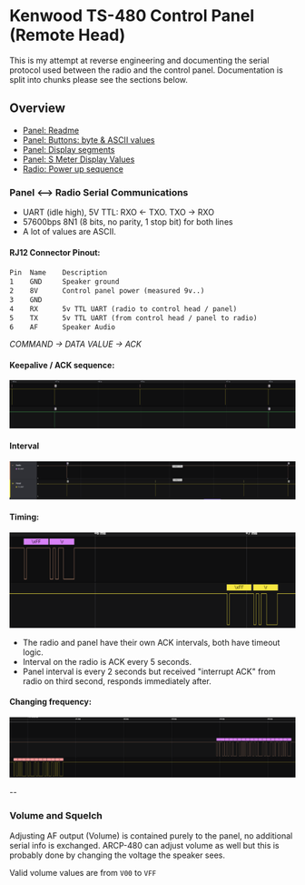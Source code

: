 # Kenwood TS-480 Control Panel (Remote Head)


This is my attempt at reverse engineering and documenting the serial protocol used between the radio and the control panel.
Documentation is split into chunks please see the sections below.

## Overview
* [Panel: Readme](https://github.com/stianeklund/TS-480-Panel/blob/main/Panel/README.md)
* [Panel: Buttons: byte & ASCII values](https://github.com/stianeklund/TS-480-Panel/blob/main/Panel/Buttons.md)
* [Panel: Display segments](https://github.com/stianeklund/TS-480-Panel/blob/main/Panel/Display.md)
* [Panel: S Meter Display Values](https://github.com/stianeklund/TS-480-Panel/blob/main/Panel/S-Meter_UART-RX.md)
* [Radio: Power up sequence](https://github.com/stianeklund/TS-480-Panel/blob/main/Radio/Power%20on%20sequence.md)
 
### Panel <--> Radio Serial Communications
* UART (idle high), 5V TTL: RXO <- TXO. TXO -> RXO
* 57600bps 8N1 (8 bits, no parity, 1 stop bit) for both lines
* A lot of values are ASCII.

#### RJ12 Connector Pinout:
```
Pin  Name    Description
1    GND     Speaker ground
2    8V      Control panel power (measured 9v..)
3    GND
4    RX      5v TTL UART (radio to control head / panel)
5    TX      5v TTL UART (from control head / panel to radio)
6    AF      Speaker Audio
```

*COMMAND -> DATA VALUE -> ACK*

#### Keepalive / ACK sequence:

![ACK Sequence](https://raw.githubusercontent.com/stianeklund/TS-480-Panel/main/screenshots/ACK%20Sequence.png)

####  Interval
![ACK_Interval](https://raw.githubusercontent.com/stianeklund/TS-480-Panel/main/screenshots/ACK_Interval.png)

#### Timing:
![ACK_Timing](https://raw.githubusercontent.com/stianeklund/TS-480-Panel/main/screenshots/ACK_Timing.png)

* The radio and panel have their own ACK intervals, both have timeout logic.
* Interval on the radio is ACK every 5 seconds.
* Panel interval is every 2 seconds but received "interrupt ACK" from radio on third second, responds immediately after.

#### Changing frequency:

![Frequency Change](https://raw.githubusercontent.com/stianeklund/TS-480-Panel/main/screenshots/Frequency%20Change.png)

-- 

### Volume and Squelch

Adjusting AF output (Volume) is contained purely to the panel, no additional serial info is exchanged.
ARCP-480 can adjust volume as well but this is probably done by changing the voltage the speaker sees.

Valid volume values are from `V00` to `VFF`
